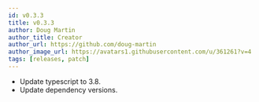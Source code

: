 ```yaml
---
id: v0.3.3
title: v0.3.3
author: Doug Martin
author_title: Creator
author_url: https://github.com/doug-martin
author_image_url: https://avatars1.githubusercontent.com/u/361261?v=4
tags: [releases, patch]
---
```


* Update typescript to 3.8.
* Update dependency versions. 




